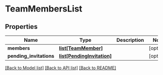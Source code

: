 # TeamMembersList

## Properties
Name | Type | Description | Notes
------------ | ------------- | ------------- | -------------
**members** | [**list[TeamMember]**](TeamMember.md) |  | [optional] 
**pending_invitations** | [**list[PendingInvitation]**](PendingInvitation.md) |  | [optional] 

[[Back to Model list]](../README.md#documentation-for-models) [[Back to API list]](../README.md#documentation-for-api-endpoints) [[Back to README]](../README.md)

